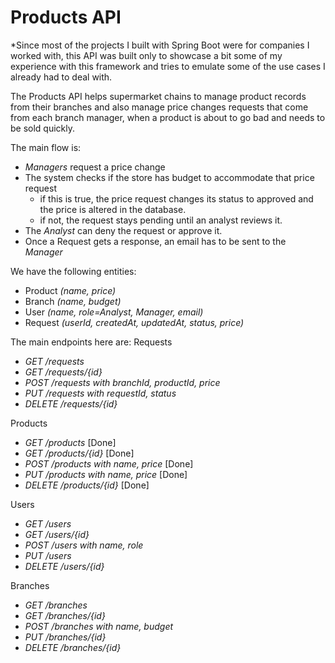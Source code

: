 # Products API
*Since most of the projects I built with Spring Boot were for companies I worked with, this API was built only to showcase a bit some of my experience with this framework and tries to emulate some of the use cases I already had to deal with.

The Products API helps supermarket chains to manage product records from their branches and also manage price changes requests that come from each branch manager, when a product is about to go bad and needs to be sold quickly.

The main flow is:
- *Managers* request a price change 
- The system checks if the store has budget to accommodate that price request
	- if this is true, the price request changes its status to approved and the price is altered in the database.
	- if not, the request stays pending until an analyst reviews it.
 - The *Analyst* can deny the request or approve it.
 - Once a Request gets a response, an email has to be sent to the *Manager*


We have the following entities:
- Product *(name, price)*
- Branch *(name, budget)*
- User *(name, role=Analyst, Manager, email)*
- Request *(userId, createdAt, updatedAt, status, price)*

The main endpoints here are:
Requests
 - *GET /requests*
 - *GET /requests/{id}*
 - *POST /requests with branchId, productId, price*
 - *PUT /requests with requestId, status*
 - *DELETE /requests/{id}*

Products
 - *GET /products* [Done]
 - *GET /products/{id}* [Done]
 - *POST /products with name, price* [Done]
 - *PUT /products with name, price* [Done]
 - *DELETE /products/{id}* [Done]

Users
 - *GET /users* 
 - *GET /users/{id}*
 - *POST /users with name, role*
 - *PUT /users*
 - *DELETE /users/{id}*

Branches
 - *GET /branches*
 - *GET /branches/{id}*
 - *POST /branches with name, budget*
 - *PUT /branches/{id}*
 - *DELETE /branches/{id}*



